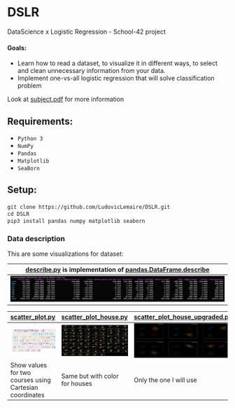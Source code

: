 # DSLR
DataScience x Logistic Regression - School-42 project

#### Goals:
* Learn how to read a dataset, to visualize it in different ways, to select and clean unnecessary information from your data.
* Implement one-vs-all logistic regression that will solve classification problem

Look at [subject.pdf](assets/fr.subject.pdf) for more information

## Requirements:
* `Python 3`
* `NumPy`
* `Pandas`
* `Matplotlib`
* `SeaBorn`

## Setup:
```
git clone https://github.com/LudovicLemaire/DSLR.git
cd DSLR
pip3 install pandas numpy matplotlib seaborn
```

### Data description
This are some visualizations for dataset:

|[describe.py](describe.py) is implementation of [pandas.DataFrame.describe](https://pandas.pydata.org/pandas-docs/stable/reference/api/pandas.DataFrame.describe.html)|
|-------------------------------------------|
|![describe](assets/describe.PNG)|

|[scatter_plot.py](scatter_plot.py)|[scatter_plot_house.py](scatter_plot_house.py)|[scatter_plot_house_upgraded.py](scatter_plot_house_upgraded.py)|
|-------------------------------------------|-------------------------------------------|-------------------------------------------|
|![scatter_plot](assets/scatter_plot.PNG)|![scatter_plot_house](assets/scatter_plot_house.PNG)|![scatter_plot_house_upgraded](assets/scatter_plot_house_upgraded.PNG)|
| Show values for two courses using Cartesian coordinates|Same but with color for houses|Only the one I will use|
